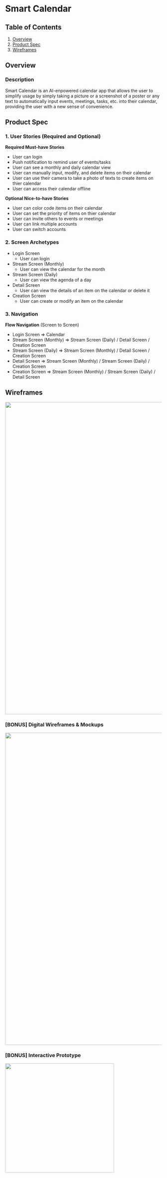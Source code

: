 # Smart Calendar

## Table of Contents
1. [Overview](#Overview)
2. [Product Spec](#Product-Spec)
3. [Wireframes](#Wireframes)

## Overview
### Description
Smart Calendar is an AI-enpowered calendar app that allows the user to simplify usage by simply taking a picture or a screenshot of a poster or any text to automatically input events, meetings, tasks, etc. into their calendar, providing the user with a new sense of convenience.

## Product Spec

### 1. User Stories (Required and Optional)

**Required Must-have Stories**

* User can login
* Push notification to remind user of events/tasks
* User can see a monthly and daily calendar view 
* User can manually input, modify, and delete items on their calendar
* User can use their camera to take a photo of texts to create items on thier calendar 
* User can access their calendar offline

**Optional Nice-to-have Stories**

* User can color code items on their calendar
* User can set the priority of items on thier calendar
* User can invite others to events or meetings
* User can link multiple accounts
* User can switch accounts

### 2. Screen Archetypes

* Login Screen
   * User can login
* Stream Screen (Monthly)
   * User can view the calendar for the month
* Stream Screen (Daily)
   * User can view the agenda of a day
* Detail Screen
   * User can view the details of an item on the calendar or delete it
* Creation Screen
   * User can create or modify an item on the calendar
   
### 3. Navigation

**Flow Navigation** (Screen to Screen)

* Login Screen
   => Calendar
* Stream Screen (Monthly)
   => Stream Screen (Daily) / Detail Screen / Creation Screen
* Stream Screen (Daily)
   => Stream Screen (Monthly) / Detail Screen / Creation Screen
* Detail Screen
   => Stream Screen (Monthly) / Stream Screen (Daily) / Creation Screen
* Creation Screen 
   => Stream Screen (Monthly) / Stream Screen (Daily) / Detail Screen 

## Wireframes
<img src="https://github.com/YilikaLoufoua/SmartCalendar/blob/main/Hand-Sketched%20Wireframes.jpg" width=1000>

### [BONUS] Digital Wireframes & Mockups
<img src="https://github.com/YilikaLoufoua/SmartCalendar/blob/main/Digital%20Wireframes.png" width=1000>

### [BONUS] Interactive Prototype
<img src="https://github.com/YilikaLoufoua/SmartCalendar/blob/main/Interactive%20Prototype.gif" width=350>

